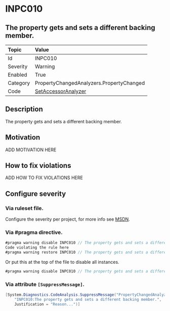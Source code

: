 # INPC010
## The property gets and sets a different backing member.

| Topic    | Value
| :--      | :--
| Id       | INPC010
| Severity | Warning
| Enabled  | True
| Category | PropertyChangedAnalyzers.PropertyChanged
| Code     | [SetAccessorAnalyzer](https://github.com/DotNetAnalyzers/PropertyChangedAnalyzers/blob/master/PropertyChangedAnalyzers/Analyzers/SetAccessorAnalyzer.cs)

## Description

The property gets and sets a different backing member.

## Motivation

ADD MOTIVATION HERE

## How to fix violations

ADD HOW TO FIX VIOLATIONS HERE

<!-- start generated config severity -->
## Configure severity

### Via ruleset file.

Configure the severity per project, for more info see [MSDN](https://msdn.microsoft.com/en-us/library/dd264949.aspx).

### Via #pragma directive.
```C#
#pragma warning disable INPC010 // The property gets and sets a different backing member.
Code violating the rule here
#pragma warning restore INPC010 // The property gets and sets a different backing member.
```

Or put this at the top of the file to disable all instances.
```C#
#pragma warning disable INPC010 // The property gets and sets a different backing member.
```

### Via attribute `[SuppressMessage]`.

```C#
[System.Diagnostics.CodeAnalysis.SuppressMessage("PropertyChangedAnalyzers.PropertyChanged", 
    "INPC010:The property gets and sets a different backing member.", 
    Justification = "Reason...")]
```
<!-- end generated config severity -->